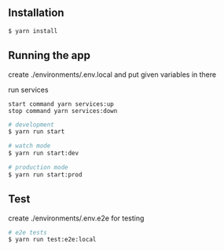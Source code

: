 
## Installation
```bash
$ yarn install
```

## Running the app
create ./environments/.env.local and put given variables in there

run services
```
start command yarn services:up
stop command yarn services:down
```

```bash
# development
$ yarn run start

# watch mode
$ yarn run start:dev

# production mode
$ yarn run start:prod
```

## Test
create ./environments/.env.e2e for  testing
```bash
# e2e tests
$ yarn run test:e2e:local
```
